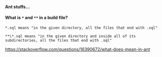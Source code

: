 #### Ant stuffs...

#### What is `*` and `**` in a build file?

```
*.sql means "in the given directory, all the files that end with .sql"

**\*.sql means "in the given directory and inside all of its subdirectories, all the files that end with .sql"
```

https://stackoverflow.com/questions/16390672/what-does-mean-in-ant
